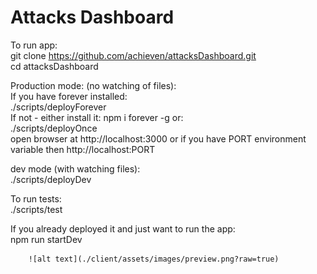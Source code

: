 # Attacks Dashboard



To run app:    
git clone https://github.com/achieven/attacksDashboard.git     
cd attacksDashboard   

Production mode: (no watching of files):    
If you have forever installed:   
./scripts/deployForever   
If not - either install it: npm i forever -g or:    
./scripts/deployOnce   
open browser at http://localhost:3000 or if you have PORT environment variable then http://localhost:PORT  

dev mode (with watching files):    
./scripts/deployDev

To run tests:    
./scripts/test   

If you already deployed it and just want to run the app:   
npm run startDev    
        
        ![alt text](./client/assets/images/preview.png?raw=true)


